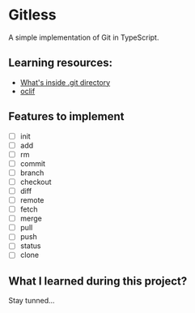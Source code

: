 # Gitless

A simple implementation of Git in TypeScript.

## Learning resources:

- [What's inside .git directory](https://gitready.com/advanced/2009/03/23/whats-inside-your-git-directory.html)
- [oclif](https://www.joshcanhelp.com/oclif/)

## Features to implement

- [ ] init
- [ ] add
- [ ] rm
- [ ] commit
- [ ] branch
- [ ] checkout
- [ ] diff
- [ ] remote
- [ ] fetch
- [ ] merge
- [ ] pull
- [ ] push
- [ ] status
- [ ] clone

## What I learned during this project?

Stay tunned...
